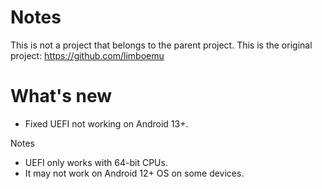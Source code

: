 # Notes
This is not a project that belongs to the parent project. This is the original project: https://github.com/limboemu
# What's new
- Fixed UEFI not working on Android 13+.

Notes
- UEFI only works with 64-bit CPUs.
- It may not work on Android 12+ OS on some devices.
